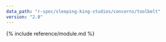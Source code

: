 ```yaml
---
data_path: "r-spec/sleeping-king-studios/concerns/toolbelt"
version: "2.8"
---
```


{% include reference/module.md %}
